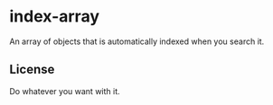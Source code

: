 # index-array
An array of objects that is automatically indexed when you search it.

## License
Do whatever you want with it.
